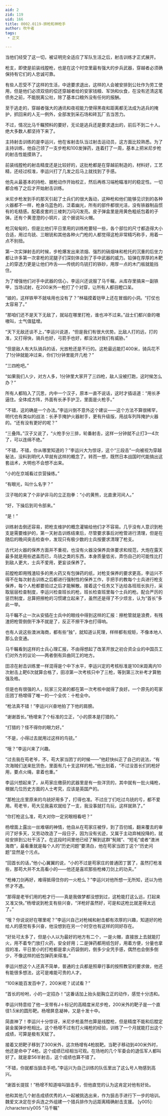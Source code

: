 ```yaml
---
aid: 2
zid: 119
uid: 166
title: 0002.0119-排枪和神枪手
author: 吹牛者
tags: 
 - 正文

---
```




  当他们经受了这一切，被证明完全适应了军队生活之后，射击训练才正式展开。

  枪支，即使是前装线膛枪，也是在这个时空里最有强大的步兵武器，穿越者必须确保持有它们的人忠诚可靠。

  有些人忍受不了这样的生活，中途要求退出，这样的人会被安排到公社作为劳工使用，但是他们必须双倍的偿还穿越者给的安家钱粮、军饷和伙食，在没有还清这笔债务之前，不能脱离公社，除了基本口粮外没有任何的报酬。

  至于逃走的，穿越者强大的通讯和夜视能力使得黑夜和距离都无法成为逃兵的掩护，抓回来的人无一例外，全部发到采石场和砖瓦厂去当苦力。

  不过，情况比马千瞩预料的要好，无论是逃兵还是要求退出的，前后不到二十人。绝大多数人都坚持下来了。

  主持射击训练的是李运兴，他在省射击队当过射击运动员，这方面比较熟悉。为了主持训练，他自己领了一支步枪和100发弹药，连着打了一周，基本上把米尼步枪的射击性能摸熟了。

  前装线膛枪的射击精度还是比较好的，这批枪都是在穿越前制造的，材料好，工艺精，还经过校准，李运兴打了几发之后马上就找到了手感。

  他先从最基本的持枪、据枪动作开始校正，然后再练习端枪瞄准时的稳定性。一切都合格了之后才开始射击训练。

  米尼步枪发到手的那天引起了士兵们的很大轰动，这种枪和他们能够见识到的各种火器都不一样，枪身乌蓝色的，泛着幽光，所有的部件都很光洁，没有铁器制品惯有的毛糙感。配着皮套的三棱刺刀闪闪发亮。皮子弹盒里是用黄色粗纸包着的子弹。还有个黄澄澄的小铜片，这个据说叫火帽。

  枪沉甸甸的，但是比他们平日里用的训练枪要轻一些，各个部位的尺寸都造得大小合适，用过鸟铳、三眼铳和其他各种火门枪的人都觉得这枪非常精巧称手，用着一点不别扭。

  第一次实弹射击的时候，步枪爆发出来浓烟、强烈的硝烟味和枪托的沉重的后坐力都让许多第一次拿枪的泥腿子们深刻体会到了手中武器的威力。铅弹在厚厚的木靶上的穿透力更是让他们咋舌——传统的鸟铳打的铁砂，用厚一点的木门板就能挡住。

  为了增强他们对手中武器的信心，李运兴还说服了马千瞩，从库存里搞来一副铁甲，当场试射，在200米外一枪打了个对穿，让所有人都目瞪口呆。

  “娘的，这样铁甲不就啥用也没有了？”林福摸着铠甲上还在冒烟的小洞。“打仗也太容易了。”

  “那咱们还不是天下无敌了，就站在哪里打枪，谁也冲不过来。”战士们都兴奋的嗷嗷叫，士气值猛增。

  “天下无敌还谈不上，”李运兴说道，“但是我们有很大优势。比敌人打的远，打的准，又打得快，骑兵也好，弓箭手也好，都没法对我们有威胁。”

  “但是敌人有大队骑兵的话，光放枪还是不行的。这枪最远能打400米，骑兵花不了1分钟就能冲过来，你们1分钟里能开几枪？”

  “三四枪吧。”

  “如果我们人少，对方人多，1分钟里大家开了三四枪，敌人没被打跑，这时候怎么办？”

  所有人都陷入了沉思，内中一个汉子，原本一直不说话，这时才插话道：“用长矛逼住。全体成方阵，外面有长矛手护卫，里面是火枪手。”

  “不错，这的确是一个办法。”李运兴倒不意外这个建议——这个方法不算很稀罕，明代也有类似的战法：长矛手掩护火器射手，更有升级版，用战车列阵掩护火器的。“还有没有更好的呢？”

  “三叠阵。”汉子又说了，“火枪手分三排，轮番射击，这样一分钟就不止打3—4次了，可以连绵不绝。”

  “不错，不错，你从哪里知道的？”李运兴大为惊讶，这个“三段击”一向被视为穿越秘法，没料到明代人早就有这样的概念了。转而一想，既然日本战国时代能搞出这套战术，大明也不会想不出来。

  “小的在京城看过京营操练。”

  “有眼光，叫什么名字？”

  汉子啪的来了个非驴非马的立正抱拳：“小的黄熊，北直隶河间人。”

  “好，下操后到司令部来。”

  “是！”

  训练射击倒还容易，把枪支维护的概念灌输给他们才不容易。几乎没有人意识到枪支是需要维护的，第一天射击训练结束后，尽管要求事后对枪管进行清理，但是在随后的晚间突击检查中，发现只有极少数的士兵按要求清理了枪支。

  古代对火器的保养方面并不重视，也没有火器没保养具体要求和规范，大炮在露天最多就是用些遮盖而已，鸟铳之类的东西，本身质量低劣，弄伤自己的可能性比打到敌人更大，士兵不爱用，更妄谈保养了。

  前膛枪即用残渣较多的黑火药又有包弹药的纸，对枪支保养的要求更高，李运兴不得不在每次射击训练之后都进行强制性的保养工作，手把手的教每个士兵进行枪支保养，每个人枪都要验过之后才能解散。接着这个任务又下达给各班班长执行，采取层层检查制度，李运兴检查班长的枪，班长检查班里每个士兵的枪。配合严厉的惩罚制度，总算把擦枪的习惯建立起来了，虽然还是得了不少烦言，认为“首长”多此一举。

  马千瞩不止一次从安插在士兵中的眼线中得到这样的汇报：擦枪管就是浪费，有残渣把枪管倒倒干净不就是了，反正不擦干净也打得响。

  也有人说这些澳洲海商，都有些“独”，就知道认死理，样样都有规矩，不像本地人那么会变通。

  马千瞩看到这样的士兵心理汇报，不由得想起了改革开放之初合资企业的中国员工们对外方的议论——两者倒有异曲同工的地方。

  田凉在射击训练里一样混得是个中下水平，李运兴定的考核标准是100米距离内10次射击上靶6次就算合格了，田凉第一次考核只中了三枪，等到第三次补考才算勉强及格。

  但是也有很强的人，阮家三兄弟的都在第一次考核中就得了良好。一个原先的苟家庄团丁杨增得了唯一的一个全优：十枪全中。

  “枪法真不错！”李运兴兴奋地拍了下他的肩膀。

  “谢谢首长。”杨增来了个标准的立正，“小的原本是打猎的。”

  “打猎的？怪不得你的眼力好。”

  “不是，小得过去就用过这样的鸟铳。”

  “哦？”李运兴来了兴趣。

  “过去我在苟老爷，不，苟大家当团丁的时候——”他赶快纠正了自己的说法，“有次海贼们送来批货色，里面有几十支这样的枪。”他比划着，“不过没首长们的枪好用，要点火绳，拿着也重。”

  李运兴想起来了，从苟家庄缴获的武器里是有一些洋货的，其中就有一批火绳枪，根据几位历史方面的人士考究，应该是英国产的。

  “那枪比庄里原来的鸟铳好用多了，打得也准。不过庄丁们吃过鸟铳的亏，都不爱用。苟老爷，苟大见我喜欢就给了一支，我没事就打鸟玩，这样就熟了。”

  “你打枪这么准，苟大对你一定另眼相看吧？”

  杨增面上露出一丝难堪的神情，他自从在苟家庄被俘，到了百仞城，翻来覆去的审问了好多天，又劳动改造了一段日子，因为没有劣迹，又属于主动弃械投降的，就给安排到公社干活了。在这段时间里他已经了解到这群“髡贼”、“短毛”或者“澳洲海商”，最看重就是每个人的“历史问题”要清白，他在苟家当团丁这个“历史问题”显然是个污点。

  “回首长的话，”他小心翼翼的说，“小的不过是苟家庄的普通团丁罢了，虽然打枪准些，那苟大并不太高看小的——他还是喜欢那些枪棒刀剑上的功夫。”

  “枪棒刀剑再好，难得抵得住你的一火枪么？”李运兴对他所想一无所知，还以为他怀才不遇。

  “那得是老爷们用的枪才行——真是我做梦都没想到过，这枪能打这么远，打起来又准又快。”杨增说到枪支有些兴奋，“洋枪好虽然好，可是和这枪比就差得太远了。”

  “哦？你说说好在哪里呢？”李运兴自己对枪械和射击都有浓厚的兴趣，知道好的枪给人的感觉有多兴奋，他没想到在另一个时空也有这样的同好存在。

  “好处可太多了，但是小人以为最好的地方有二个，一是火帽，直接放上去就能打火，用不着专门放打火药，安全好用；二是弹药都用纸包好，用着方便，分量也拿捏的准，平日里小的打枪都是拿火药袋倒的，倒多少全凭手感，偶然也会倒多倒少，不像这样的纸包弹药来得准。”

  李运兴想这个人还真不简单，普通的士兵都是照章行事的按照教官的要求做，他还有能很多想法，这可是难能可贵的人才。

  “100米能百发百中了，200米呢？试试看？”

  “首长的吩咐，小的一定招办！”这番话加上抬头挺胸立正的动作，感觉十分违和。

  李运兴特意给了他一支带有J＋标记的高精度米尼步枪，200米外的靶子是一个直径1.5米的圆形靶。杨增屏息凝神，又是十发十中。

  简直神了！李运兴十分惊讶，米尼步枪虽然也算是线膛枪，但是精度不能和后膛定装金属弹步枪相比。这个杨增不过有打火绳枪的经验，训练了一个月就能打出这个成绩，可算是极有天赋了。

  接着又把靶子移到了300米外，这次杨增有4枪脱靶。当靶子移动到400米外时，他还是命中了4枪。这个成绩已经相当可观。在场地的几个军委会的退伍军人都叫好了。就是拿56半射击，这个成绩也算不错了。

  “不错，你就都当狙击手吧。”李运兴为自己训练的队伍里出了这么号人物感到高兴。

  “谢首长提拔！”杨增不知道啥叫狙击手，但他直觉的认为这肯定对他有好处。

  他和其他几个射击成绩优秀的人一起被挑选出来，作为狙击手进行下一步的培训。魏爱文决定在步兵连之外组建一个猎兵排作为远距离精确射击支援。
[y005]: /characters/y005 "马千瞩"


